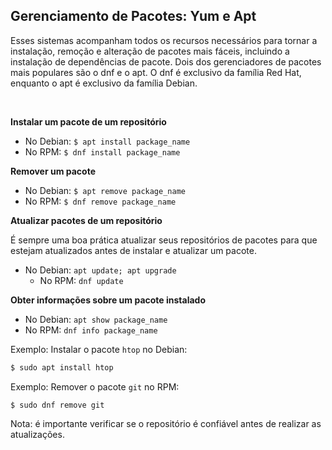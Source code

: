 ## Gerenciamento de Pacotes: Yum e Apt

Esses sistemas acompanham todos os recursos necessários para tornar a instalação, remoção e alteração de pacotes mais fáceis, incluindo a instalação de dependências de pacote. Dois dos gerenciadores de pacotes mais populares são o dnf e o apt. O dnf é exclusivo da família Red Hat, enquanto o apt é exclusivo da família Debian.

&nbsp;

**Instalar um pacote de um repositório**

- No Debian: `$ apt install package_name`
- No RPM: `$ dnf install package_name`

**Remover um pacote**

- No Debian: `$ apt remove package_name`
- No RPM: `$ dnf remove package_name`

**Atualizar pacotes de um repositório**

É sempre uma boa prática atualizar seus repositórios de pacotes para que estejam atualizados antes de instalar e atualizar um pacote.

- No Debian: `apt update; apt upgrade`
    - No RPM: `dnf update`

**Obter informações sobre um pacote instalado**

- No Debian: `apt show package_name`
- No RPM: `dnf info package_name`

Exemplo: Instalar o pacote `htop` no Debian:

```bash
$ sudo apt install htop
```

Exemplo: Remover o pacote `git` no RPM:

`$ sudo dnf remove git`

Nota: é importante verificar se o repositório é confiável antes de realizar as atualizações.
